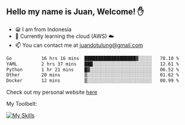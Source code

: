 ## Hello my name is Juan, Welcome! ✋

- 😀 I am from Indonesia
- 📖 Currently learning the cloud (AWS) ☁️
- 📫 You can contact me at juandotulung@gmail.com

<!--START_SECTION:waka-->

```txt
Go           16 hrs 16 mins  ███████████████████▓░░░░░   78.10 %
YAML         2 hrs 37 mins   ███░░░░░░░░░░░░░░░░░░░░░░   12.61 %
Python       1 hr 21 mins    █▓░░░░░░░░░░░░░░░░░░░░░░░   06.52 %
Other        20 mins         ▒░░░░░░░░░░░░░░░░░░░░░░░░   01.62 %
Docker       12 mins         ▒░░░░░░░░░░░░░░░░░░░░░░░░   00.99 %
```

<!--END_SECTION:waka-->

Check out my personal website [here](https://juanchristian.com)

My Toolbelt:

[![My Skills](https://skillicons.dev/icons?i=go,js,ts,nodejs,express,react,nextjs,vue,tailwind,vite,html,css,python,php,aws,bash,linux,postgres,mysql,redis,kafka,docker,vercel,netlify,vscode,figma)](https://skillicons.dev)

